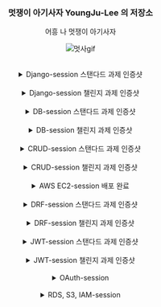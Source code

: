 ### <center> 멋쟁이 아기사자 YoungJu-Lee 의 저장소<center>
 
<center> 어흥 나 멋쟁이 아기사자<center>

![멋사gif](https://github.com/LikeLion-at-CAU-12th/YoungJu-Lee/assets/150261503/c87fdd67-82e1-4a96-977e-3121b151accf)

<br>

<details>
<summary> Django-session 스탠다드 과제 인증샷</summary>
<div markdown="1">

![스크린샷 2024-03-23 003538](https://github.com/LikeLion-at-CAU-12th/YoungJu-Lee/assets/102248480/1e93c5b0-fd8c-4086-982e-954a546ead62)
</div>
</details>

<br>

<details>
<summary>  Django-session 챌린지 과제 인증샷</summary>
<div markdown="1">

![스크린샷 2024-03-24 163210](https://github.com/LikeLion-at-CAU-12th/YoungJu-Lee/assets/150261503/aa284d67-3e7e-4f2a-bcbb-297fae2d4367)
</div>
</details>

<br>

<details>
<summary> DB-session 스탠다드 과제 인증샷</summary>
<div markdown="1">
<br>
ERD 

![스크린샷 2024-03-31 201639](https://github.com/LikeLion-at-CAU-12th/YoungJu-Lee/assets/150261503/3c624b92-8aef-4867-8465-0bf355cb1212)

<br>
Admin
![스크린샷 2024-03-31 204033](https://github.com/LikeLion-at-CAU-12th/YoungJu-Lee/assets/150261503/6864d9e4-c78c-4434-b6b7-120a3e77de5e)
</div>
</details>

<br>

<details>
<summary> DB-session 챌린지 과제 인증샷</summary>
<div markdown="1">
<br>
ERD

![스크린샷 2024-04-01 022150](https://github.com/LikeLion-at-CAU-12th/YoungJu-Lee/assets/150261503/22cb0412-ab83-4908-8462-145e78798c11)

<br>
Admin
![스크린샷 2024-04-01 034649](https://github.com/LikeLion-at-CAU-12th/YoungJu-Lee/assets/150261503/bd6dac9f-06f8-49f2-b09c-6b4c5df69acf)

<br>
sqlite 
![스크린샷 2024-04-01 052541](https://github.com/LikeLion-at-CAU-12th/YoungJu-Lee/assets/150261503/e34ed3c6-d599-4414-9704-bd28e0b025da)
</div>
</details>

<br>

<details>
<summary> CRUD-session 스탠다드 과제 인증샷 </summary>
<div markdown="1">
<br>
게시글에 포함된 모든 Comment 읽어오는 API

![스크린샷 2024-04-05 203019](https://github.com/LikeLion-at-CAU-12th/YoungJu-Lee/assets/150261503/cd251972-7635-4a67-95f7-3c264159fd7b)
![스크린샷 2024-04-05 205016](https://github.com/LikeLion-at-CAU-12th/YoungJu-Lee/assets/150261503/83b22968-a065-423e-ac92-a285ea0ea6ae)

<br>
일주일 내 모든 게시글 불러오기 기능 
![스크린샷 2024-04-05 214729](https://github.com/LikeLion-at-CAU-12th/YoungJu-Lee/assets/150261503/102fd3f1-2b2c-4f68-b209-80805cc91f5f)

</div>
</details>

<br>

<details>
<summary> CRUD-session 챌린지 과제 인증샷</summary>
<div markdown="1">

![스크린샷 2024-04-06 221557](https://github.com/LikeLion-at-CAU-12th/YoungJu-Lee/assets/150261503/9b4ce792-3b61-430d-a284-0283b21b3201)
</div>
</details>

<br>

<details>  
<summary> AWS EC2-session 배포 완료 </summary>
<div markdown="1">

![스크린샷 2024-04-13 231319](https://github.com/LikeLion-at-CAU-12th/YoungJu-Lee/assets/150261503/e08f60a3-3925-4031-93bd-44ab761dd3cb)

<br>
로그사진
![스크린샷 2024-04-15 034403](https://github.com/LikeLion-at-CAU-12th/Myeonggyu-Kim/assets/150261503/d4c6ef49-d44c-4886-8e12-128b297fd771)
</div>
</details>

<br>

<details>
<summary> DRF-session 스탠다드 과제 인증샷</summary>
<div markdown="1">
<br>
Comment API APIView로 구현하기

![스크린샷 2024-05-03 212554](https://github.com/LikeLion-at-CAU-12th/YoungJu-Lee/assets/150261503/3f99d6f2-14e6-464a-b184-1b3ec8c94768)
![스크린샷 2024-05-03 212621](https://github.com/LikeLion-at-CAU-12th/YoungJu-Lee/assets/150261503/aebc0511-b746-4a72-80d4-8737d618df85)

</div>
</details>

<br>

<details>
<summary> DRF-session 챌린지 과제 인증샷 </summary>
<br>
<div markdown="1">
GenericAPIView로 Post API 구현하기

![스크린샷 2024-05-03 221857](https://github.com/LikeLion-at-CAU-12th/YoungJu-Lee/assets/150261503/c77ec218-4fe3-482a-bf28-d432933b7cdf)
![스크린샷 2024-05-03 221911](https://github.com/LikeLion-at-CAU-12th/YoungJu-Lee/assets/150261503/867b7cfb-c86f-4504-af34-c1e0c57af110)
![스크린샷 2024-05-03 222455](https://github.com/LikeLion-at-CAU-12th/YoungJu-Lee/assets/150261503/fb2bd19e-a8f2-4262-9f04-4bd84e6124cd)

API Swagger 문서화

![스크린샷 2024-05-04 040706](https://github.com/LikeLion-at-CAU-12th/YoungJu-Lee/assets/150261503/88a6cafa-e4ed-4c5a-a5a5-8ad72a1f2ee0)
![스크린샷 2024-05-04 002338](https://github.com/LikeLion-at-CAU-12th/YoungJu-Lee/assets/150261503/2dd10132-9bdd-41b9-8d19-be8a5ac096d7)

데코레이터 적용 후
![스크린샷 2024-05-04 040728](https://github.com/LikeLion-at-CAU-12th/YoungJu-Lee/assets/150261503/8341175a-de7e-42cc-a8b8-b732ef115f7c)
</div>
</details>

<br>

<details>
<summary> JWT-session 스탠다드 과제 인증샷</summary>
<div markdown="1">
<br>
SecretKey Permissiont

![스크린샷 2024-05-11 141600](https://github.com/LikeLion-at-CAU-12th/YoungJu-Lee/assets/150261503/8fa18861-4b6d-428a-a28a-22c17c1b2218)
![스크린샷 2024-05-11 130750](https://github.com/LikeLion-at-CAU-12th/YoungJu-Lee/assets/150261503/709de0d8-2cb9-4929-a89c-84c8e7c846b7)

<br>
IsWriterOrReadOnly Permission

![스크린샷 2024-05-11 150952](https://github.com/LikeLion-at-CAU-12th/YoungJu-Lee/assets/150261503/7e1ac163-4c40-41bc-93ae-9f413e7a6b5c)
![스크린샷 2024-05-11 151129](https://github.com/LikeLion-at-CAU-12th/YoungJu-Lee/assets/150261503/0de0f8a8-eeb6-40b6-80e9-dec39f584c05)
</div>
</details>

<br>
<details>
<summary>JWT-session 챌린지 과제 인증샷</summary>
<div markdown="1">
<br>
회원탈퇴 API 구현

![스크린샷 2024-05-17 225607](https://github.com/LikeLion-at-CAU-12th/Juyoung-Lee/assets/150261503/e2f18baa-55df-4388-bc41-ab6d6658da02)
![스크린샷 2024-05-17 225622](https://github.com/LikeLion-at-CAU-12th/Juyoung-Lee/assets/150261503/f96fe9b3-ac20-4e7d-9119-0dbe236d82b8)

<br>
회원복구 API 구현

![스크린샷 2024-05-17 225645](https://github.com/LikeLion-at-CAU-12th/Juyoung-Lee/assets/150261503/00965ce5-3d38-4461-a9e9-3d8e828c069a)

</details>

<br>

<details>
<summary>OAuth-session</summary>
<div markdown="1">
<br>
구글 소셜로그인 구현

![스크린샷 2024-06-02 164410](https://github.com/LikeLion-at-CAU-12th/YoungJu-Lee/assets/150261503/a4261bc1-b278-4907-9211-0ed0a47d7b5d)

</details>

<br>

<details>
<summary>RDS, S3, IAM-session</summary>
<br>
png 확장자 파일 처리

![스크린샷 2024-06-08 184257](https://github.com/LikeLion-at-CAU-12th/YoungJu-Lee/assets/150261503/0265c0a9-3a25-41d9-818a-fe668a2e187e)


